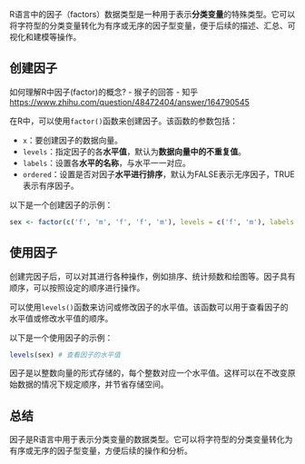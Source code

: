 R语言中的因子（factors）数据类型是一种用于表示**分类变量**的特殊类型。它可以将字符型的分类变量转化为有序或无序的因子型变量，便于后续的描述、汇总、可视化和建模等操作。

## 创建因子
如何理解R中因子(factor)的概念? - 猴子的回答 - 知乎
https://www.zhihu.com/question/48472404/answer/164790545

在R中，可以使用`factor()`函数来创建因子。该函数的参数包括：
- `x`：要创建因子的数据向量。
- `levels`：指定因子的各**水平值**，默认为**数据向量中的不重复值**。
- `labels`：设置各**水平的名称**，与水平一一对应。
- `ordered`：设置是否对因子**水平进行排序**，默认为FALSE表示无序因子，TRUE表示有序因子。

以下是一个创建因子的示例：
```R
sex <- factor(c('f', 'm', 'f', 'f', 'm'), levels = c('f', 'm'), labels = c('female', 'male'), ordered = TRUE) [[2]](https://blog.csdn.net/weixin_46587777/article/details/124985611)
```

## 使用因子
创建完因子后，可以对其进行各种操作，例如排序、统计频数和绘图等。因子具有顺序，可以按照设定的顺序进行操作。

可以使用`levels()`函数来访问或修改因子的水平值。该函数可以用于查看因子的水平值或修改水平值的顺序。

以下是一个使用因子的示例：
```R
levels(sex) # 查看因子的水平值
```

因子是以整数向量的形式存储的，每个整数对应一个水平值。这样可以在不改变原始数据的情况下规定顺序，并节省存储空间。

## 总结
因子是R语言中用于表示分类变量的数据类型。它可以将字符型的分类变量转化为有序或无序的因子型变量，方便后续的操作和分析。

